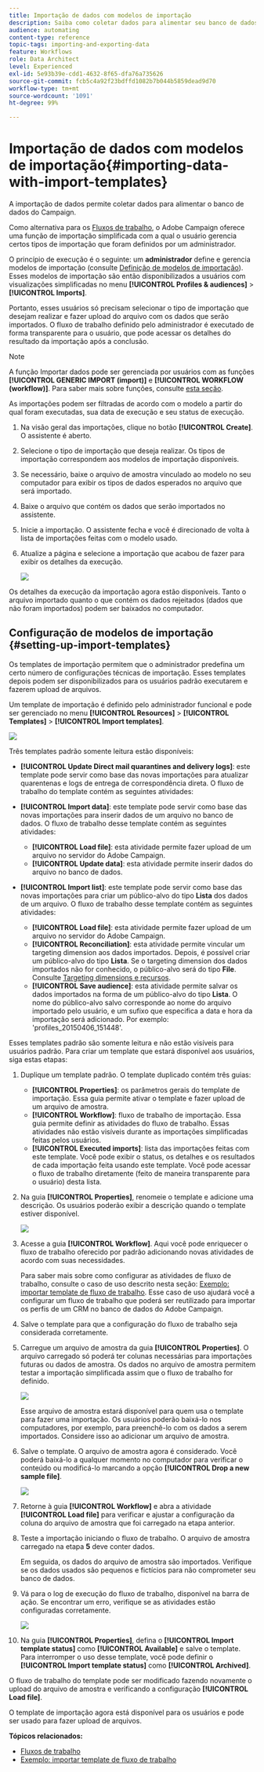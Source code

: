 ```yaml
---
title: Importação de dados com modelos de importação
description: Saiba como coletar dados para alimentar seu banco de dados do Campaign.
audience: automating
content-type: reference
topic-tags: importing-and-exporting-data
feature: Workflows
role: Data Architect
level: Experienced
exl-id: 5e93b39e-cdd1-4632-8f65-dfa76a735626
source-git-commit: fcb5c4a92f23bdffd1082b7b044b5859dead9d70
workflow-type: tm+mt
source-wordcount: '1091'
ht-degree: 99%

---
```


# Importação de dados com modelos de importação{#importing-data-with-import-templates}

A importação de dados permite coletar dados para alimentar o banco de dados do Campaign.

Como alternativa para os [Fluxos de trabalho](../../automating/using/get-started-workflows.md), o Adobe Campaign oferece uma função de importação simplificada com a qual o usuário gerencia certos tipos de importação que foram definidos por um administrador.

O princípio de execução é o seguinte: um **administrador** define e gerencia modelos de importação (consulte [Definição de modelos de importação](../../automating/using/importing-data-with-import-templates.md#setting-up-import-templates)). Esses modelos de importação são então disponibilizados a usuários com visualizações simplificadas no menu **[!UICONTROL Profiles & audiences]** > **[!UICONTROL Imports]**.

Portanto, esses usuários só precisam selecionar o tipo de importação que desejam realizar e fazer upload do arquivo com os dados que serão importados. O fluxo de trabalho definido pelo administrador é executado de forma transparente para o usuário, que pode acessar os detalhes do resultado da importação após a conclusão.

>[!NOTE]
>
>A função Importar dados pode ser gerenciada por usuários com as funções **[!UICONTROL GENERIC IMPORT (import)]** e **[!UICONTROL WORKFLOW (workflow)]**. Para saber mais sobre funções, consulte [esta seção](../../administration/using/list-of-roles.md).

As importações podem ser filtradas de acordo com o modelo a partir do qual foram executadas, sua data de execução e seu status de execução.

1. Na visão geral das importações, clique no botão **[!UICONTROL Create]**. O assistente é aberto.
1. Selecione o tipo de importação que deseja realizar. Os tipos de importação correspondem aos modelos de importação disponíveis.
1. Se necessário, baixe o arquivo de amostra vinculado ao modelo no seu computador para exibir os tipos de dados esperados no arquivo que será importado.
1. Baixe o arquivo que contém os dados que serão importados no assistente.
1. Inicie a importação. O assistente fecha e você é direcionado de volta à lista de importações feitas com o modelo usado.
1. Atualize a página e selecione a importação que acabou de fazer para exibir os detalhes da execução.

   ![](assets/simplified_import1.png)

Os detalhes da execução da importação agora estão disponíveis. Tanto o arquivo importado quanto o que contém os dados rejeitados (dados que não foram importados) podem ser baixados no computador.

## Configuração de modelos de importação {#setting-up-import-templates}

Os templates de importação permitem que o administrador predefina um certo número de configurações técnicas de importação. Esses templates depois podem ser disponibilizados para os usuários padrão executarem e fazerem upload de arquivos.

Um template de importação é definido pelo administrador funcional e pode ser gerenciado no menu **[!UICONTROL Resources]** > **[!UICONTROL Templates]** > **[!UICONTROL Import templates]**.

![](assets/import_template_list.png)

Três templates padrão somente leitura estão disponíveis:

* **[!UICONTROL Update Direct mail quarantines and delivery logs]**: este template pode servir como base das novas importações para atualizar quarentenas e logs de entrega de correspondência direta. O fluxo de trabalho do template contém as seguintes atividades:
* **[!UICONTROL Import data]**: este template pode servir como base das novas importações para inserir dados de um arquivo no banco de dados. O fluxo de trabalho desse template contém as seguintes atividades:

   * **[!UICONTROL Load file]**: esta atividade permite fazer upload de um arquivo no servidor do Adobe Campaign.
   * **[!UICONTROL Update data]**: esta atividade permite inserir dados do arquivo no banco de dados.

* **[!UICONTROL Import list]**: este template pode servir como base das novas importações para criar um público-alvo do tipo **Lista** dos dados de um arquivo. O fluxo de trabalho desse template contém as seguintes atividades:

   * **[!UICONTROL Load file]**: esta atividade permite fazer upload de um arquivo no servidor do Adobe Campaign.
   * **[!UICONTROL Reconciliation]**: esta atividade permite vincular um targeting dimension aos dados importados. Depois, é possível criar um público-alvo do tipo **Lista**. Se o targeting dimension dos dados importados não for conhecido, o público-alvo será do tipo **File**. Consulte [Targeting dimensions e recursos](../../automating/using/query.md#targeting-dimensions-and-resources).
   * **[!UICONTROL Save audience]**: esta atividade permite salvar os dados importados na forma de um público-alvo do tipo **Lista**. O nome do público-alvo salvo corresponde ao nome do arquivo importado pelo usuário, e um sufixo que especifica a data e hora da importação será adicionado. Por exemplo: &#39;profiles_20150406_151448&#39;.

Esses templates padrão são somente leitura e não estão visíveis para usuários padrão. Para criar um template que estará disponível aos usuários, siga estas etapas:

1. Duplique um template padrão. O template duplicado contém três guias:

   * **[!UICONTROL Properties]**: os parâmetros gerais do template de importação. Essa guia permite ativar o template e fazer upload de um arquivo de amostra.
   * **[!UICONTROL Workflow]**: fluxo de trabalho de importação. Essa guia permite definir as atividades do fluxo de trabalho. Essas atividades não estão visíveis durante as importações simplificadas feitas pelos usuários.
   * **[!UICONTROL Executed imports]**: lista das importações feitas com este template. Você pode exibir o status, os detalhes e os resultados de cada importação feita usando este template. Você pode acessar o fluxo de trabalho diretamente (feito de maneira transparente para o usuário) desta lista.

1. Na guia **[!UICONTROL Properties]**, renomeie o template e adicione uma descrição. Os usuários poderão exibir a descrição quando o template estiver disponível.

   ![](assets/simplified_import_model1.png)

1. Acesse a guia **[!UICONTROL Workflow]**. Aqui você pode enriquecer o fluxo de trabalho oferecido por padrão adicionando novas atividades de acordo com suas necessidades.

   Para saber mais sobre como configurar as atividades de fluxo de trabalho, consulte o caso de uso descrito nesta seção: [Exemplo: importar template de fluxo de trabalho](../../automating/using/creating-import-workflow-templates.md). Esse caso de uso ajudará você a configurar um fluxo de trabalho que poderá ser reutilizado para importar os perfis de um CRM no banco de dados do Adobe Campaign.

1. Salve o template para que a configuração do fluxo de trabalho seja considerada corretamente.
1. Carregue um arquivo de amostra da guia **[!UICONTROL Properties]**. O arquivo carregado só poderá ter colunas necessárias para importações futuras ou dados de amostra. Os dados no arquivo de amostra permitem testar a importação simplificada assim que o fluxo de trabalho for definido.

   ![](assets/import_template_sample.png)

   Esse arquivo de amostra estará disponível para quem usa o template para fazer uma importação. Os usuários poderão baixá-lo nos computadores, por exemplo, para preenchê-lo com os dados a serem importados. Considere isso ao adicionar um arquivo de amostra.

1. Salve o template. O arquivo de amostra agora é considerado. Você poderá baixá-lo a qualquer momento no computador para verificar o conteúdo ou modificá-lo marcando a opção **[!UICONTROL Drop a new sample file]**.

   ![](assets/simplified_import_model2.png)

1. Retorne à guia **[!UICONTROL Workflow]** e abra a atividade **[!UICONTROL Load file]** para verificar e ajustar a configuração da coluna do arquivo de amostra que foi carregado na etapa anterior.
1. Teste a importação iniciando o fluxo de trabalho. O arquivo de amostra carregado na etapa **5** deve conter dados.

   Em seguida, os dados do arquivo de amostra são importados. Verifique se os dados usados são pequenos e fictícios para não comprometer seu banco de dados.

1. Vá para o log de execução do fluxo de trabalho, disponível na barra de ação. Se encontrar um erro, verifique se as atividades estão configuradas corretamente.

   ![](assets/simplified_import_model3.png)

1. Na guia **[!UICONTROL Properties]**, defina o **[!UICONTROL Import template status]** como **[!UICONTROL Available]** e salve o template. Para interromper o uso desse template, você pode definir o **[!UICONTROL Import template status]** como **[!UICONTROL Archived]**.

O fluxo de trabalho do template pode ser modificado fazendo novamente o upload do arquivo de amostra e verificando a configuração **[!UICONTROL Load file]**.

O template de importação agora está disponível para os usuários e pode ser usado para fazer upload de arquivos.

**Tópicos relacionados:**

* [Fluxos de trabalho](../../automating/using/get-started-workflows.md)
* [Exemplo: importar template de fluxo de trabalho](../../automating/using/creating-import-workflow-templates.md)
